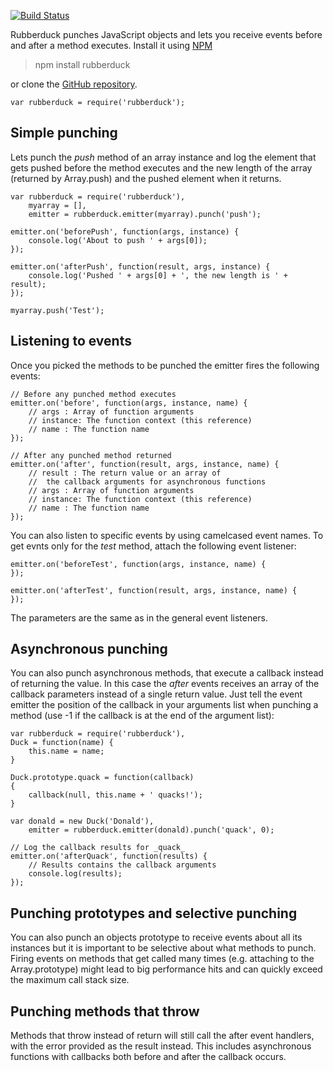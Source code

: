 [![Build Status](https://secure.travis-ci.org/daffl/rubberduck.png)](http://travis-ci.org/daffl/rubberduck)

Rubberduck punches JavaScript objects and lets you receive events before and after a method executes.
Install it using [NPM](http://npmjs.org)

> npm install rubberduck

or clone the [GitHub repository](https://github.com/daffl/rubberduck).

	var rubberduck = require('rubberduck');

## Simple punching

Lets punch the _push_ method of an array instance and log the element that gets
pushed before the method executes and the new length of the array (returned by Array.push)
and the pushed element when it returns.

	var rubberduck = require('rubberduck'),
		myarray = [],
		emitter = rubberduck.emitter(myarray).punch('push');
	
	emitter.on('beforePush', function(args, instance) {
		console.log('About to push ' + args[0]);
	});
	
	emitter.on('afterPush', function(result, args, instance) {
		console.log('Pushed ' + args[0] + ', the new length is ' + result);
	});
	
	myarray.push('Test');

## Listening to events

Once you picked the methods to be punched the emitter fires the following events:

	// Before any punched method executes
	emitter.on('before', function(args, instance, name) {
		// args : Array of function arguments
		// instance: The function context (this reference)
		// name : The function name
	});
	
	// After any punched method returned
	emitter.on('after', function(result, args, instance, name) {
		// result : The return value or an array of
		//	the callback arguments for asynchronous functions
		// args : Array of function arguments
		// instance: The function context (this reference)
		// name : The function name
	});

You can also listen to specific events by using camelcased event names.
To get evnts only for the _test_ method, attach the following event listener:

	emitter.on('beforeTest', function(args, instance, name) {
	});
	
	emitter.on('afterTest', function(result, args, instance, name) {
	});
	
The parameters are the same as in the general event listeners.

## Asynchronous punching

You can also punch asynchronous methods, that execute a callback instead of returning the value.
In this case the _after_ events receives an array of the callback parameters instead of a single return value.
Just tell the event emitter the position of the callback in your arguments list when punching a method
(use -1 if the callback is at the end of the argument list):

	var rubberduck = require('rubberduck'),
	Duck = function(name) {
		this.name = name;
	}
	
	Duck.prototype.quack = function(callback)
	{
		callback(null, this.name + ' quacks!');
	}
	
	var donald = new Duck('Donald'),
		emitter = rubberduck.emitter(donald).punch('quack', 0);

	// Log the callback results for _quack_
	emitter.on('afterQuack', function(results) {
		// Results contains the callback arguments
		console.log(results);
	});

## Punching prototypes and selective punching

You can also punch an objects prototype to receive events about all its instances but it
is important to be selective about what methods to punch. Firing events on methods that get
called many times (e.g. attaching to the Array.prototype) might lead to big performance
hits and can quickly exceed the maximum call stack size.

## Punching methods that throw

Methods that throw instead of return will still call the after event handlers, with the error
provided as the result instead. This includes asynchronous functions with callbacks both before
and after the callback occurs.
